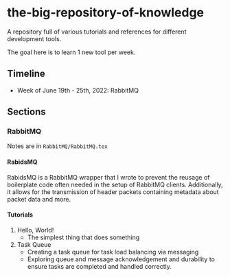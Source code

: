# the-big-repository-of-knowledge
A repository full of various tutorials and references for different development tools.

The goal here is to learn 1 new tool per week. 

## Timeline
- Week of June 19th - 25th, 2022: RabbitMQ

## Sections

### RabbitMQ

Notes are in `RabbitMQ/RabbitMQ.tex`

#### RabidsMQ

RabidsMQ is a RabbitMQ wrapper that I wrote to prevent the reusage of boilerplate code often needed in the setup of RabbitMQ clients. Additionally, it allows for the transmission of header packets containing metadata about packet data and more.

#### Tutorials
1. Hello, World!
    - The simplest thing that does something
2. Task Queue
    - Creating a task queue for task load balancing via messaging
    - Exploring queue and message acknowledgement and durability to ensure tasks are completed and handled correctly.